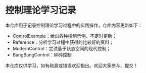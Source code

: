 # 控制理论学习记录

本仓库用于记录控制理论学习过程中的实践操作，仓库内容更新如下：

- ControlExample：给出各种控制示例，不定时更新；
- Reference：分析学习过程中获得的比较好的资料；
- ModernControl：尝试基于状态空间的现代控制；
- BangBangControl：砰砰控制



本仓库仅供学习，如有疏漏或错误欢迎指出。欢迎大家参与、提交！
